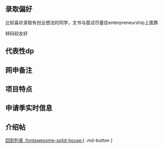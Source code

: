 ## 录取偏好
比较喜欢录取有创业想法的同学，文书与面试尽量往enterpreneurship上面靠

转码较友好
## 代表性dp

## 网申备注

## 项目特点

## 申请季实时信息

## 介绍帖

[回到列表 :fontawesome-solid-house:](选校梯度.md){ .md-button }
